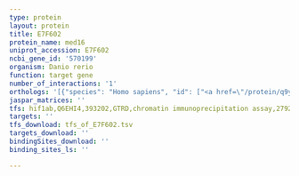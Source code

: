 ```yaml
---
type: protein
layout: protein
title: E7F602
protein_name: med16
uniprot_accession: E7F602
ncbi_gene_id: '570199'
organism: Danio rerio
function: target gene
number_of_interactions: '1'
orthologs: '[{"species": "Homo sapiens", "id": ["<a href=\"/protein/q9y2x0\">Q9Y2X0</a>"]}, {"species": "Mus musculus", "id": ["<a href=\"/protein/g3uw74\">G3UW74</a>"]}, {"species": "Rattus norvegicus", "id": ["A0A0G2K2K5"]}, {"species": "Drosophila melanogaster", "id": ["<a href=\"/protein/q9w278\">Q9W278</a>"]}]'
jaspar_matrices: ''
tfs: hif1ab,Q6EHI4,393202,GTRD,chromatin immunoprecipitation assay,27924024%5Buid%5D,No
targets: ''
tfs_download: tfs_of_E7F602.tsv
targets_download: ''
bindingSites_download: ''
binding_sites_ls: ''

---
```

